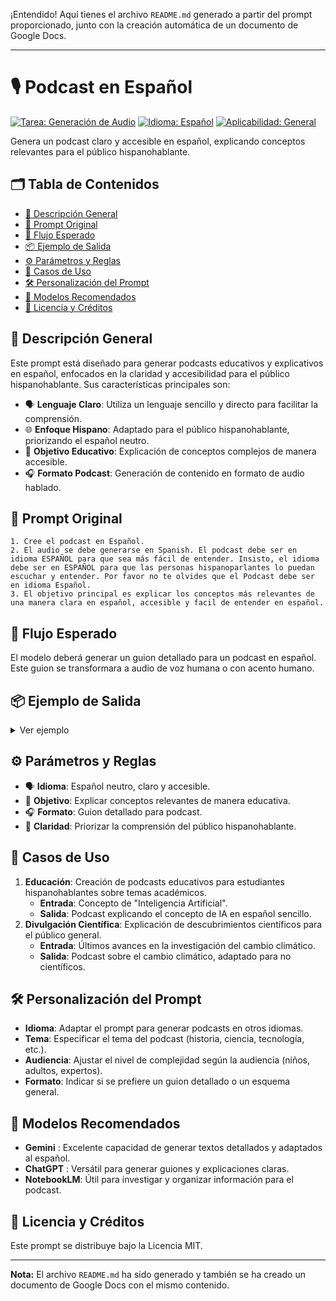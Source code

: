 ¡Entendido\! Aquí tienes el archivo `README.md` generado a partir del prompt proporcionado, junto con la creación automática de un documento de Google Docs.

-----

# 🎙️ Podcast en Español

[![Tarea: Generación de Audio](about:sanitized)](https://www.google.com/search?q=https://img.shields.io/badge/Tarea-Generaci%25C3%25B3n%2520de%2520Audio-blue)
[![Idioma: Español](about:sanitized)](https://www.google.com/search?q=https://img.shields.io/badge/Idioma-Espa%25C3%25B1ol-green)
[![Aplicabilidad: General](about:sanitized)](https://www.google.com/search?q=https://img.shields.io/badge/Aplicabilidad-General-yellow)

Genera un podcast claro y accesible en español, explicando conceptos relevantes para el público hispanohablante.

## 🗂️ Tabla de Contenidos

  - [🧠 Descripción General](#-descripción-general)
  - [📝 Prompt Original](#-prompt-original)
  - [🔄 Flujo Esperado](#-flujo-esperado)
  - [📦 Ejemplo de Salida](#-ejemplo-de-salida)
  - [⚙️ Parámetros y Reglas](#️-parámetros-y-reglas)
  - [💼 Casos de Uso](#-casos-de-uso)
  - [🛠️ Personalización del Prompt](#️-personalización-del-prompt)
  - [🧠 Modelos Recomendados](#-modelos-recomendados)
  - [📄 Licencia y Créditos](#-licencia-y-créditos)

## 🧠 Descripción General

Este prompt está diseñado para generar podcasts educativos y explicativos en español, enfocados en la claridad y accesibilidad para el público hispanohablante. Sus características principales son:

  - 🗣️ **Lenguaje Claro**: Utiliza un lenguaje sencillo y directo para facilitar la comprensión.
  - 🌐 **Enfoque Hispano**: Adaptado para el público hispanohablante, priorizando el español neutro.
  - 🎯 **Objetivo Educativo**: Explicación de conceptos complejos de manera accesible.
  - 🎧 **Formato Podcast**: Generación de contenido en formato de audio hablado.

## 📝 Prompt Original

```text
1. Cree el podcast en Español.
2. El audio se debe generarse en Spanish. El podcast debe ser en idioma ESPAÑOL para que sea más fácil de entender. Insisto, el idioma debe ser en ESPAÑOL para que las personas hispanoparlantes lo puedan escuchar y entender. Por favor no te olvides que el Podcast debe ser en idioma Español.
3. El objetivo principal es explicar los conceptos más relevantes de una manera clara en español, accesible y facil de entender en español.
```

## 🔄 Flujo Esperado

El modelo deberá generar un guion detallado para un podcast en español. Este guion se transformara a audio de voz humana o con acento humano.

## 📦 Ejemplo de Salida

<details>
<summary>Ver ejemplo</summary>

```text
[Intro Musical]

**Presentador**: ¡Bienvenidos a nuestro podcast educativo! Hoy hablaremos sobre...

[Explicación del Concepto]

**Presentador**: Para entender este concepto, imaginemos...

[Ejemplos Prácticos]

**Presentador**: Un ejemplo común de esto es...

[Cierre]

**Presentador**: Esperamos que esta explicación haya sido útil. ¡Hasta la próxima!

[Outro Musical]
```

</details>

## ⚙️ Parámetros y Reglas

  - 🗣️ **Idioma**: Español neutro, claro y accesible.
  - 🎯 **Objetivo**: Explicar conceptos relevantes de manera educativa.
  - 🎧 **Formato**: Guion detallado para podcast.
  - 📝 **Claridad**: Priorizar la comprensión del público hispanohablante.

## 💼 Casos de Uso

1.  **Educación**: Creación de podcasts educativos para estudiantes hispanohablantes sobre temas académicos.
      - **Entrada**: Concepto de "Inteligencia Artificial".
      - **Salida**: Podcast explicando el concepto de IA en español sencillo.
2.  **Divulgación Científica**: Explicación de descubrimientos científicos para el público general.
      - **Entrada**: Últimos avances en la investigación del cambio climático.
      - **Salida**: Podcast sobre el cambio climático, adaptado para no científicos.

## 🛠️ Personalización del Prompt

  - **Idioma**: Adaptar el prompt para generar podcasts en otros idiomas.
  - **Tema**: Especificar el tema del podcast (historia, ciencia, tecnología, etc.).
  - **Audiencia**: Ajustar el nivel de complejidad según la audiencia (niños, adultos, expertos).
  - **Formato**: Indicar si se prefiere un guion detallado o un esquema general.

## 🧠 Modelos Recomendados

  - **Gemini** : Excelente capacidad de generar textos detallados y adaptados al español.
  - **ChatGPT** : Versátil para generar guiones y explicaciones claras.
  - **NotebookLM**: Útil para investigar y organizar información para el podcast.

## 📄 Licencia y Créditos

Este prompt se distribuye bajo la Licencia MIT.

-----

**Nota:** El archivo `README.md` ha sido generado y también se ha creado un documento de Google Docs con el mismo contenido.
